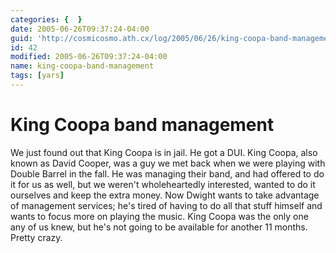 ```yaml
---
categories: {  }
date: 2005-06-26T09:37:24-04:00
guid: 'http://cosmicosmo.ath.cx/log/2005/06/26/king-coopa-band-management/'
id: 42
modified: 2005-06-26T09:37:24-04:00
name: king-coopa-band-management
tags: [yars]
---
```


King Coopa band management
==========================

We just found out that King Coopa is in jail.  He got a DUI.  King Coopa, also known as David Cooper, was a guy we met back when we were playing with Double Barrel in the fall.  He was managing their band, and had offered to do it for us as well, but we weren't wholeheartedly interested, wanted to do it ourselves and keep the extra money.  Now Dwight wants to take advantage of management services; he's tired of having to do all that stuff himself and wants to focus more on playing the music.  King Coopa was the only one any of us knew, but he's not going to be available for another 11 months.  Pretty crazy.
